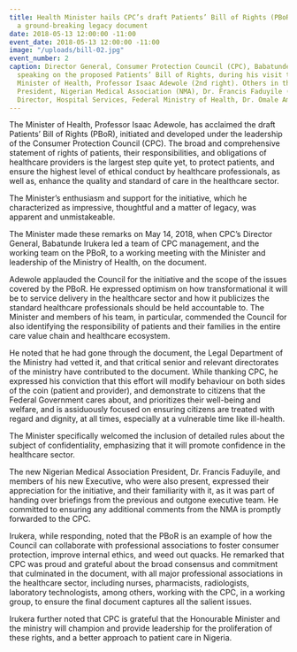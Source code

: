```yaml
---
title: Health Minister hails CPC’s draft Patients’ Bill of Rights (PBoR), says it’s
  a ground-breaking legacy document
date: 2018-05-13 12:00:00 -11:00
event_date: 2018-05-13 12:00:00 -11:00
image: "/uploads/bill-02.jpg"
event_number: 2
caption: Director General, Consumer Protection Council (CPC), Babatunde Irukera (right)
  speaking on the proposed Patients’ Bill of Rights, during his visit to the Honourable
  Minister of Health, Professor Isaac Adewole (2nd right). Others in the picture are
  President, Nigerian Medical Association (NMA), Dr. Francis Faduyile (2nd left) and
  Director, Hospital Services, Federal Ministry of Health, Dr. Omale Amedu (left).
---
```


The Minister of Health, Professor Isaac Adewole, has acclaimed the draft Patients’ Bill of Rights (PBoR), initiated and developed under the leadership of the Consumer Protection Council (CPC). The broad and comprehensive statement of rights of patients, their responsibilities, and obligations of healthcare providers is the largest step quite yet, to protect patients, and ensure the highest level of ethical conduct by healthcare professionals, as well as, enhance the quality and standard of care in the healthcare sector.

The Minister’s enthusiasm and support for the initiative, which he characterized as impressive, thoughtful and a matter of legacy, was apparent and unmistakeable.

The Minister made these remarks on May 14, 2018, when CPC’s Director General, Babatunde Irukera led a team of CPC management, and the working team on the PBoR, to a working meeting with the Minister and leadership of the Ministry of Health, on the document.

Adewole applauded the Council for the initiative and the scope of the issues covered by the PBoR. He expressed optimism on how transformational it will be to service delivery in the healthcare sector and how it publicizes the standard healthcare professionals should be held accountable to. The Minister and members of his team, in particular, commended the Council for also identifying the responsibility of patients and their families in the entire care value chain and healthcare ecosystem.

He noted that he had gone through the document, the Legal Department of the Ministry had vetted it, and that critical senior and relevant directorates of the ministry have contributed to the document. While thanking CPC, he expressed his conviction that this effort will modify behaviour on both sides of the coin (patient and provider), and demonstrate to citizens that the Federal Government cares about, and prioritizes their well-being and welfare, and is assiduously focused on ensuring citizens are treated with regard and dignity, at all times, especially at a vulnerable time like ill-health.

The Minister specifically welcomed the inclusion of detailed rules about the subject of confidentiality, emphasizing that it will promote confidence in the healthcare sector.

The new Nigerian Medical Association President, Dr. Francis Faduyile, and members of his new Executive, who were also present, expressed their appreciation for the initiative, and their familiarity with it, as it was part of handing over briefings from the previous and outgone executive team. He committed to ensuring any additional comments from the NMA is promptly forwarded to the CPC.

Irukera, while responding, noted that the PBoR is an example of how the Council can collaborate with professional associations to foster consumer protection, improve internal ethics, and weed out quacks. He remarked that CPC was proud and grateful about the broad consensus and commitment that culminated in the document, with all major professional associations in the healthcare sector, including nurses, pharmacists, radiologists, laboratory technologists, among others, working with the CPC, in a working group, to ensure the final document captures all the salient issues.

Irukera further noted that CPC is grateful that the Honourable Minister and the ministry will champion and provide leadership for the proliferation of these rights, and a better approach to patient care in Nigeria.